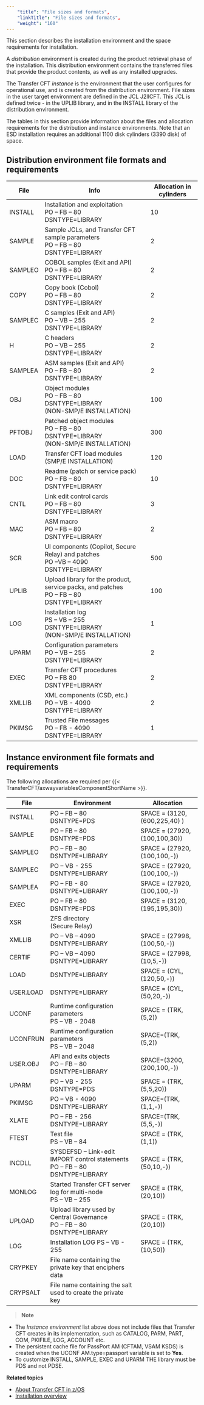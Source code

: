 ```yaml
---
    "title": "File sizes and formats",
    "linkTitle": "File sizes and formats",
    "weight": "160"
---
```

This section describes the installation environment and the space requirements for installation.

A *distribution* environment is created during the product retrieval phase of the installation. This distribution environment contains the transferred files that provide the product contents, as well as any installed upgrades.

The Transfer CFT *instance* is the environment that the user configures for operational use, and is created from the distribution environment. File sizes in the user target environment are defined in the JCL J2IICFT. This JCL is defined twice - in the UPLIB library, and in the INSTALL library of the distribution environment.

The tables in this section provide information about the files and allocation requirements for the distribution and instance environments. Note that an ESD installation requires an additional 1100 disk cylinders (3390 disk) of space.

<span id="Distribution_environment file_formats_and_requirements_"></span><span id="kanchor74"></span>

Distribution environment file formats and requirements
------------------------------------------------------


| File  | Info  | Allocation in cylinders  |
| --- | --- | --- |
| INSTALL | Installation and exploitation<br/> PO – FB – 80<br/> DSNTYPE=LIBRARY | 10 |
| SAMPLE | Sample JCLs, and Transfer CFT sample parameters<br/> PO – FB – 80<br/> DSNTYPE=LIBRARY | 2 |
| SAMPLEO | COBOL samples (Exit and API)<br/> PO – FB – 80<br/> DSNTYPE=LIBRARY | 2 |
| COPY  | Copy book (Cobol)<br/> PO – FB – 80<br/> DSNTYPE=LIBRARY | 2  |
| SAMPLEC | C samples (Exit and API)<br/> PO – VB – 255<br/> DSNTYPE=LIBRARY  | 2 |
| H  | C headers<br/> PO – VB – 255<br/> DSNTYPE=LIBRARY | 2  |
| SAMPLEA  | ASM samples (Exit and API)<br/> PO – FB – 80<br/> DSNTYPE=LIBRARY | 2  |
| OBJ | Object modules<br/> PO – FB – 80<br/> DSNTYPE=LIBRARY<br/> (NON-SMP/E INSTALLATION) | 100 |
| PFTOBJ | Patched object modules<br/> PO – FB – 80<br/> DSNTYPE=LIBRARY<br/> (NON-SMP/E INSTALLATION) | 300 |
| LOAD  | Transfer CFT load modules (SMP/E INSTALLATION)  | 120  |
| DOC | Readme (patch or service pack)<br/> PO – FB – 80<br/> DSNTYPE=LIBRARY | 10 |
| CNTL | Link edit control cards<br/> PO – FB – 80<br/> DSNTYPE=LIBRARY | 3 |
| MAC | ASM macro<br/> PO – FB – 80<br/> DSNTYPE=LIBRARY | 2 |
| SCR | UI components (Copilot, Secure Relay) and patches<br/> PO –VB – 4090<br/> DSNTYPE=LIBRARY | 500 |
| UPLIB | Upload library for the product, service packs, and patches<br/> PO – FB – 80<br/> DSNTYPE=LIBRARY | 100 |
| LOG | Installation log<br/> PS – VB – 255<br/> DSNTYPE=LIBRARY<br/> (NON-SMP/E INSTALLATION) | 1 |
| UPARM | Configuration parameters<br/> PO – VB – 255<br/> DSNTYPE=LIBRARY | 2 |
| EXEC  | Transfer CFT procedures<br/> PO – FB 80<br/> DSNTYPE=LIBRARY | 2  |
| XMLLIB  | XML components (CSD, etc.)<br/> PO – VB - 4090<br/> DSNTYPE=LIBRARY | 2  |
| PKIMSG  | Trusted File messages<br/> PO – FB - 4090<br/> DSNTYPE=LIBRARY | 1  |


<span id="Instance"></span><span id="kanchor75"></span>

Instance environment file formats and requirements
--------------------------------------------------

The following allocations are required per {{< TransferCFT/axwayvariablesComponentShortName  >}}.


| **File** | **Environment** | **Allocation** |
| --- | --- | --- |
| INSTALL | PO – FB – 80<br/> DSNTYPE=PDS | SPACE = (3120,(600,225,40) ) |
| SAMPLE | PO – FB – 80<br/> DSNTYPE=PDS | SPACE = (27920,(100,100,30)) |
| SAMPLEO | PO – FB – 80<br/> DSNTYPE=LIBRARY | SPACE = (27920,(100,100,-)) |
| SAMPLEC | PO – VB - 255<br/> DSNTYPE=LIBRARY | SPACE = (27920,(100,100,-)) |
| SAMPLEA  | PO – FB - 80 DSNTYPE=LIBRARY | SPACE = (27920,(100,100,-))  |
| EXEC | PO – FB – 80<br/> DSNTYPE=PDS | SPACE = (3120,(195,195,30)) |
| XSR  | ZFS directory<br/> (Secure Relay) |   |
| XMLLIB | PO – VB – 4090<br/> DSNTYPE=LIBRARY | SPACE = (27998,(100,50,-)) |
| CERTIF | PO – VB – 4090<br/> DSNTYPE=LIBRARY | SPACE = (27998,(10,5,-))  |
| LOAD | DSNTYPE=LIBRARY | SPACE = (CYL,(120,50,-)) |
| <span id="USER.load"></span>USER.LOAD  | DSNTYPE=LIBRARY  | SPACE = (CYL,(50,20,-))  |
| UCONF | Runtime configuration parameters<br/> PS – VB - 2048 | SPACE = (TRK,(5,2)) |
| UCONFRUN  | Runtime configuration parameters<br/> PS – VB – 2048 | SPACE=(TRK,(5,2))  |
| USER.OBJ  | API and exits objects<br/> PO – FB – 80<br/> DSNTYPE=LIBRARY | SPACE=(3200,(200,100,-))  |
| UPARM | PO – VB - 255<br/> DSNTYPE=PDS | SPACE = (TRK,(5,5,20)) |
| PKIMSG | PO – VB - 4090<br/> DSNTYPE=LIBRARY | SPACE=(TRK,(1,1,-)) |
| XLATE  | PO – FB - 256<br/> DSNTYPE=LIBRARY | SPACE=(TRK,(5,5,-))  |
| FTEST  | Test file<br/> PS – VB – 84 | SPACE = (TRK,(1,1))  |
| INCDLL  | SYSDEFSD – Link-edit IMPORT control statements<br/> PO – FB – 80<br/> DSNTYPE=LIBRARY | SPACE = (TRK,(50,10,-))  |
| MONLOG  | Started Transfer CFT server log for multi-node<br/> PS – VB – 255 | SPACE = (TRK,(20,10))  |
| UPLOAD  | Upload library used by Central Governance<br/> PO – FB – 80 DSNTYPE=LIBRARY | SPACE = (TRK,(20,10))  |
| LOG  | Installation LOG PS – VB - 255  | SPACE = (TRK,(10,50))  |
| CRYPKEY  | File name containing the private key that enciphers data  |   |
| CRYPSALT  | File name containing the salt used to create the private key  |   |


> **Note**

- The *Instance environment* list above does not include files that Transfer CFT creates in its implementation, such as CATALOG, PARM, PART, COM, PKIFILE, LOG, ACCOUNT etc.
- The persistent cache file for PassPort AM (CFTAM, VSAM KSDS) is created when the UCONF AM.type=passport variable is set to ****Yes****.
- To customize INSTALL, SAMPLE, EXEC and UPARM THE library must be PDS and not PDSE.

****Related topics****

- [About Transfer CFT in z/OS](../)
- [Installation overview]()
